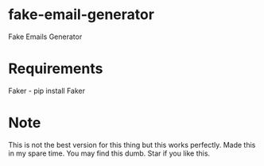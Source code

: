 # fake-email-generator
Fake Emails Generator

# Requirements
Faker - pip install Faker

# Note
This is not the best version for this thing but this works perfectly. Made this in my spare time. You may find this dumb. Star if you like this.
